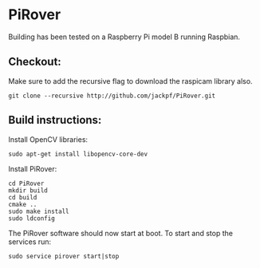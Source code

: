 PiRover
=======

Building has been tested on a Raspberry Pi model B running Raspbian.

## Checkout:

Make sure to add the recursive flag to download the raspicam library also.

```
git clone --recursive http://github.com/jackpf/PiRover.git
```

## Build instructions:

Install OpenCV libraries:

```
sudo apt-get install libopencv-core-dev
```

Install PiRover:

```
cd PiRover
mkdir build
cd build
cmake ..
sudo make install
sudo ldconfig
```

The PiRover software should now start at boot. To start and stop the services run:

```
sudo service pirover start|stop
```